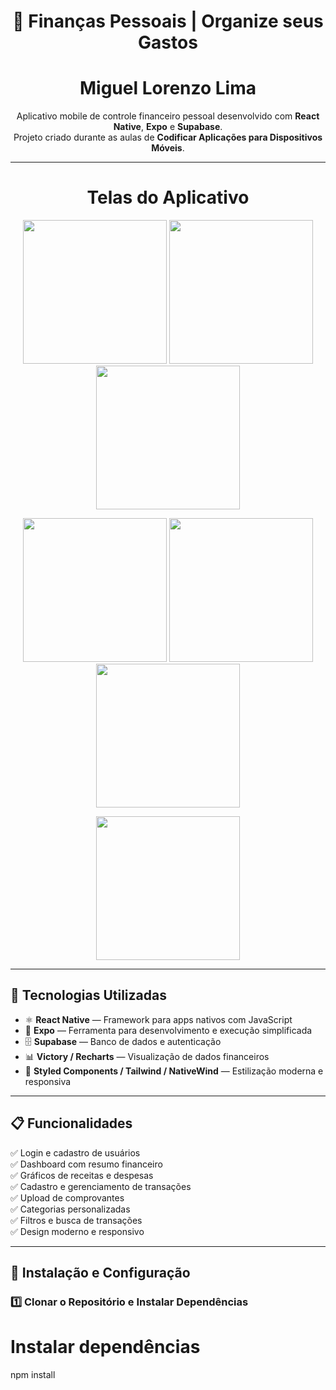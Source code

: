 <h1 align="center">💸 Finanças Pessoais | Organize seus Gastos</h1>
<h1 align="center">Miguel Lorenzo Lima</h1>


<p align="center">
  Aplicativo mobile de controle financeiro pessoal desenvolvido com <b>React Native</b>, <b>Expo</b> e <b>Supabase</b>.<br/>
  Projeto criado durante as aulas de <b>Codificar Aplicações para Dispositivos Móveis</b>.
</p>

---

## <h1 align="center">Telas do Aplicativo</h1>

<p align="center">
  <img src="https://github.com/user-attachments/assets/a8ede8e0-ef63-43ac-b76d-362ed9855d06" width="230" />
  <img src="https://github.com/user-attachments/assets/47a353f8-dd25-4758-8059-6d5da32a9a50" width="230" />
  <img src="https://github.com/user-attachments/assets/f9a465d0-b62b-4b72-82be-6d366a1fe29d" width="230" />
</p>
<p align="center">
  <img src="https://github.com/user-attachments/assets/dd93ae6f-66ef-4ecc-abb9-0f61c1a1970c" width="230" />
  <img src="https://github.com/user-attachments/assets/f5f1b487-3faf-4ed9-acf7-368f3bac76b7" width="230" />
  <img src="https://github.com/user-attachments/assets/c756703b-b9ff-4a8f-8419-53be1da8f921" width="230" />
</p>
<p align="center">
  <img src="https://github.com/user-attachments/assets/cf52cc55-8f65-42f4-8b9a-6b9beb94480b" width="230" />
</p>

---

## 🚀 Tecnologias Utilizadas

- ⚛️ **React Native** — Framework para apps nativos com JavaScript
- 🧭 **Expo** — Ferramenta para desenvolvimento e execução simplificada
- 🗄️ **Supabase** — Banco de dados e autenticação
- 📊 **Victory / Recharts** — Visualização de dados financeiros
- 💅 **Styled Components / Tailwind / NativeWind** — Estilização moderna e responsiva

---

## 📋 Funcionalidades

✅ Login e cadastro de usuários  
✅ Dashboard com resumo financeiro  
✅ Gráficos de receitas e despesas  
✅ Cadastro e gerenciamento de transações  
✅ Upload de comprovantes  
✅ Categorias personalizadas  
✅ Filtros e busca de transações  
✅ Design moderno e responsivo  

---

## 🧩 Instalação e Configuração

### 1️⃣ Clonar o Repositório e Instalar Dependências

# Instalar dependências
npm install
